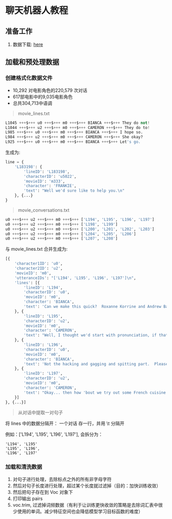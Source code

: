 # 聊天机器人教程

## 准备工作

1. 数据下载: [here](https://www.cs.cornell.edu/~cristian/Cornell_Movie-Dialogs_Corpus.html)

## 加载和预处理数据

### 创建格式化数据文件

* 10,292 对电影角色的220,579 次对话
* 617部电影中的9,035电影角色
* 总共304,713中语调

> movie_lines.txt

```python
L1045 +++$+++ u0 +++$+++ m0 +++$+++ BIANCA +++$+++ They do not!
L1044 +++$+++ u2 +++$+++ m0 +++$+++ CAMERON +++$+++ They do to!
L985 +++$+++ u0 +++$+++ m0 +++$+++ BIANCA +++$+++ I hope so.
L984 +++$+++ u2 +++$+++ m0 +++$+++ CAMERON +++$+++ She okay?
L925 +++$+++ u0 +++$+++ m0 +++$+++ BIANCA +++$+++ Let's go.
```

生成为:

```python
line = {
    'L183198': {
        'lineID': 'L183198', 
        'characterID': 'u5022', 
        'movieID': 'm333', 
        'character': 'FRANKIE', 
        'text': "Well we'd sure like to help you.\n"
    }, {...}
}
```

> movie_conversations.txt

```python
u0 +++$+++ u2 +++$+++ m0 +++$+++ ['L194', 'L195', 'L196', 'L197']
u0 +++$+++ u2 +++$+++ m0 +++$+++ ['L198', 'L199']
u0 +++$+++ u2 +++$+++ m0 +++$+++ ['L200', 'L201', 'L202', 'L203']
u0 +++$+++ u2 +++$+++ m0 +++$+++ ['L204', 'L205', 'L206']
u0 +++$+++ u2 +++$+++ m0 +++$+++ ['L207', 'L208']
```

与 movie_lines.txt 合并生成为:

```python
[{
    'character1ID': 'u0',
    'character2ID': 'u2',
    'movieID': 'm0',
    'utteranceIDs': "['L194', 'L195', 'L196', 'L197']\n",
    'lines': [{
        'lineID': 'L194',
        'characterID': 'u0',
        'movieID': 'm0',
        'character': 'BIANCA',
        'text': 'Can we make this quick?  Roxanne Korrine and Andrew Barrett are having an incredibly horrendous public break- up on the quad.  Again.\n'
    }, {
        'lineID': 'L195',
        'characterID': 'u2',
        'movieID': 'm0',
        'character': 'CAMERON',
        'text': "Well, I thought we'd start with pronunciation, if that's okay with you.\n"
    }, {
        'lineID': 'L196',
        'characterID': 'u0',
        'movieID': 'm0',
        'character': 'BIANCA',
        'text': 'Not the hacking and gagging and spitting part.  Please.\n'
    }, {
        'lineID': 'L197',
        'characterID': 'u2',
        'movieID': 'm0',
        'character': 'CAMERON',
        'text': "Okay... then how 'bout we try out some French cuisine.  Saturday?  Night?\n"
    }]
}, {...}]
```

> 从对话中提取一对句子

将 lines 中的数据分隔开： 一个对话 存一行，并用 \t 分隔开

例如：['L194', 'L195', 'L196', 'L197'], 会拆分为：

```
'L194', 'L195'
'L195', 'L196',
'L196', 'L197'
```

### 加载和清洗数据

1. 对句子进行处理，去除标点之外的所有非字母字符
2. 然后对句子长度进行处理，超过某个长度就过滤掉（目的：加快训练收敛）
3. 然后把句子存在到 Voc 对象下
4. 打印输出 pairs
5. voc.trim, 过滤掉词频数据（有利于让训练更快收敛的策略是去除词汇表中很少使用的单词。减少特征空间也会降低模型学习目标函数的难度）

